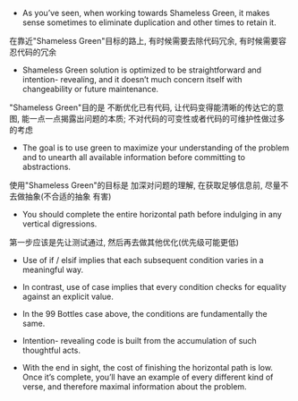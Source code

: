 + As you’ve seen, when working towards Shameless Green, it makes sense sometimes to eliminate duplication and other times to retain it.

在靠近"Shameless Green"目标的路上, 有时候需要去除代码冗余, 有时候需要容忍代码的冗余

+ Shameless Green solution is optimized to be straightforward and intention- revealing, and it doesn’t much concern itself with changeability or future maintenance.

"Shameless Green"目的是 不断优化已有代码, 让代码变得能清晰的传达它的意图, 能一点一点揭露出问题的本质; 不对代码的可变性或者代码的可维护性做过多的考虑

+ The goal is to use green to maximize your understanding of the problem and to unearth all available information before committing to abstractions.

使用"Shameless Green"的目标是 加深对问题的理解, 在获取足够信息前, 尽量不去做抽象(不合适的抽象 有害)

+ You should complete the entire horizontal path before indulging in any vertical digressions.

第一步应该是先让测试通过, 然后再去做其他优化(优先级可能更低)

+ Use of if / elsif implies that each subsequent condition varies in a meaningful way.
+ In contrast, use of case implies that every condition checks for equality against an explicit value.

+ In the 99 Bottles case above, the conditions are fundamentally the same.

+ Intention- revealing code is built from the accumulation of such thoughtful acts.

+ With the end in sight, the cost of finishing the horizontal path is low. Once it’s complete, you’ll have an example of every different kind of verse, and therefore maximal information about the problem.

